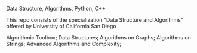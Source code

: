 Data Structure, Algorithms, Python, C++

This repo consists of the specialization "Data Structure and Algorithms" offered by University of California San Diego

Algorithmic Toolbox;
Data Structures;
Algorithms on Graphs;
Algorithms on Strings;
Advanced Algorithms and Complexity;
